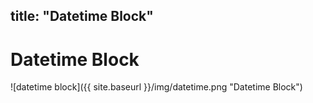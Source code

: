 title: "Datetime Block"
---
# Datetime Block
![datetime block]({{ site.baseurl }}/img/datetime.png "Datetime Block")